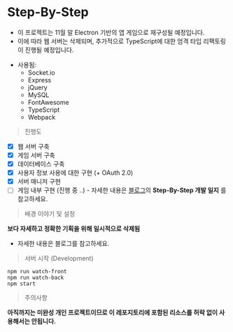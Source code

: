 # Step-By-Step

- 이 프로젝트는 11월 말 Electron 기반의 앱 게임으로 재구성될 예정입니다.
- 이에 따라 웹 서버는 삭제되며, 추가적으로 TypeScript에 대한 엄격 타입 리팩토링이 진행될 예정입니다.

+ 사용됨:
  + Socket.io
  + Express
  + jQuery
  + MySQL
  + FontAwesome
  + TypeScript
  + Webpack

> 진행도

- [x] 웹 서버 구축
- [x] 게임 서버 구축
- [x] 데이터베이스 구축
- [x] 사용자 정보 사용에 대한 구현 (+ OAuth 2.0)
- [x] 서버 매니저 구현
- [ ] 게임 내부 구현 (진행 중 ..) - 자세한 내용은 [블로그](https://blog.naver.com/lorlol701)의 **Step-By-Step 개발 일지** 를 참고하세요. 

> 배경 이야기 및 설정

**보다 자세하고 정확한 기획을 위해 일시적으로 삭제됨**
- 자세한 내용은 블로그를 참고하세요.
> 서버 시작 (Development)
```
npm run watch-front
npm run watch-back
npm start
```
> 주의사항

**아직까지는 미완성 개인 프로젝트이므로 이 레포지토리에 포함된 리소스를 
허락 없이 사용해서는 안됩니다.**
